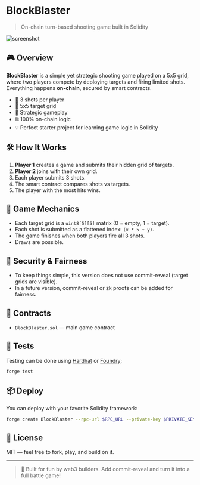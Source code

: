 # BlockBlaster  
  
> On-chain turn-based shooting game built in Solidity  
  
![screenshot](https://dummyimage.com/600x200/000/fff&text=BlockBlaster+on-chain+game)  
  
## 🎮 Overview
**BlockBlaster** is a simple yet strategic shooting game played on a 5x5 grid, where two players compete by deploying targets and firing limited shots. Everything happens **on-chain**, secured by smart contracts.
    
- 🔫 3 shots per player    
- 🎯 5x5 target grid     
- 🧠 Strategic gameplay   
- ⛓️ 100% on-chain logic      
- 💡 Perfect starter project for learning game logic in Solidity   

## 🛠️ How It Works   
1. **Player 1** creates a game and submits their hidden grid of targets. 
2. **Player 2** joins with their own grid.      
3. Each player submits 3 shots.    
4. The smart contract compares shots vs targets.   
5. The player with the most hits wins.   

## 🧱 Game Mechanics 
- Each target grid is a `uint8[5][5]` matrix (0 = empty, 1 = target).  
- Each shot is submitted as a flattened index: `(x * 5 + y)`. 
- The game finishes when both players fire all 3 shots. 
- Draws are possible. 
 
## 🔐 Security & Fairness 
- To keep things simple, this version does not use commit-reveal (target grids are visible).
- In a future version, commit-reveal or zk proofs can be added for fairness.

## 📄 Contracts
- `BlockBlaster.sol` — main game contract

## 🧪 Tests
Testing can be done using [Hardhat](https://hardhat.org/) or [Foundry](https://book.getfoundry.sh/):

```bash
forge test
```

## 📦 Deploy
You can deploy with your favorite Solidity framework:

```bash
forge create BlockBlaster --rpc-url $RPC_URL --private-key $PRIVATE_KEY
```

## 📘 License
MIT — feel free to fork, play, and build on it.

---

> 💬 Built for fun by web3 builders. Add commit-reveal and turn it into a full battle game!
